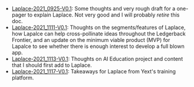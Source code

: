 - [Laplace-2021_0925-V0.1](Laplace-2021_0925-V0.1.md): Some thoughts and very rough draft for a one-pager to explain Laplace. Not very good and I will probably *retire* this doc. 
- [Laplace-2021_1111-V0.1](Laplace-2021_1111-V0.1.md): Thoughts on the segments/features of Laplace, how Lapalce can help cross-pollinate ideas throughout the Ledgerback Frontier, and an update on the minimum viable product (MVP) for Lapalce to see whether there is enough interest to develop a full blown app. 
- [Laplace-2021_1113-V0.1](Laplace-2021_1113-V0.1.md): Thoughts on AI Education project and content that I should first add to Laplace. 
- [Laplace-2021_1117-V0.1](Laplace-2021_1117-V0.1.md): Takeaways for Laplace from Yext's training platform. 

